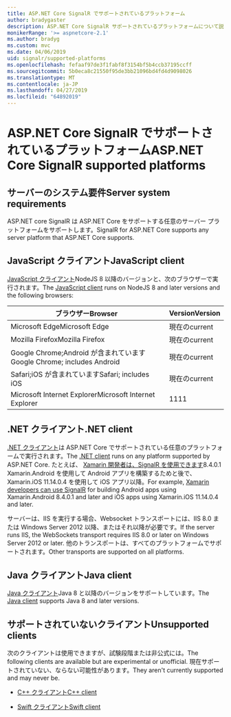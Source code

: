 ```yaml
---
title: ASP.NET Core SignalR でサポートされているプラットフォーム
author: bradygaster
description: ASP.NET Core SignalR サポートされているプラットフォームについて説明します。
monikerRange: '>= aspnetcore-2.1'
ms.author: bradyg
ms.custom: mvc
ms.date: 04/06/2019
uid: signalr/supported-platforms
ms.openlocfilehash: fefaaf97de3f1fabf8f3154bf5b4ccb37195ccff
ms.sourcegitcommit: 5b0eca8c21550f95de3bb21096bd4fd4d9098026
ms.translationtype: MT
ms.contentlocale: ja-JP
ms.lasthandoff: 04/27/2019
ms.locfileid: "64892019"
---
```

# <a name="aspnet-core-signalr-supported-platforms"></a><span data-ttu-id="be9c5-103">ASP.NET Core SignalR でサポートされているプラットフォーム</span><span class="sxs-lookup"><span data-stu-id="be9c5-103">ASP.NET Core SignalR supported platforms</span></span>

## <a name="server-system-requirements"></a><span data-ttu-id="be9c5-104">サーバーのシステム要件</span><span class="sxs-lookup"><span data-stu-id="be9c5-104">Server system requirements</span></span>

<span data-ttu-id="be9c5-105">ASP.NET core SignalR は ASP.NET Core をサポートする任意のサーバー プラットフォームをサポートします。</span><span class="sxs-lookup"><span data-stu-id="be9c5-105">SignalR for ASP.NET Core supports any server platform that ASP.NET Core supports.</span></span>

## <a name="javascript-client"></a><span data-ttu-id="be9c5-106">JavaScript クライアント</span><span class="sxs-lookup"><span data-stu-id="be9c5-106">JavaScript client</span></span>

<span data-ttu-id="be9c5-107">[JavaScript クライアント](https://www.npmjs.com/package/@aspnet/signalr)NodeJS 8 以降のバージョンと、次のブラウザーで実行されます。</span><span class="sxs-lookup"><span data-stu-id="be9c5-107">The [JavaScript client](https://www.npmjs.com/package/@aspnet/signalr) runs on NodeJS 8 and later versions and the following browsers:</span></span>

| <span data-ttu-id="be9c5-108">ブラウザー</span><span class="sxs-lookup"><span data-stu-id="be9c5-108">Browser</span></span>                         | <span data-ttu-id="be9c5-109">Version</span><span class="sxs-lookup"><span data-stu-id="be9c5-109">Version</span></span> |
| ------------------------------- | ------- |
| <span data-ttu-id="be9c5-110">Microsoft Edge</span><span class="sxs-lookup"><span data-stu-id="be9c5-110">Microsoft Edge</span></span>                  | <span data-ttu-id="be9c5-111">現在の</span><span class="sxs-lookup"><span data-stu-id="be9c5-111">current</span></span> |
| <span data-ttu-id="be9c5-112">Mozilla Firefox</span><span class="sxs-lookup"><span data-stu-id="be9c5-112">Mozilla Firefox</span></span>                 | <span data-ttu-id="be9c5-113">現在の</span><span class="sxs-lookup"><span data-stu-id="be9c5-113">current</span></span> |
| <span data-ttu-id="be9c5-114">Google Chrome;Android が含まれています</span><span class="sxs-lookup"><span data-stu-id="be9c5-114">Google Chrome; includes Android</span></span> | <span data-ttu-id="be9c5-115">現在の</span><span class="sxs-lookup"><span data-stu-id="be9c5-115">current</span></span> |
| <span data-ttu-id="be9c5-116">Safari;iOS が含まれています</span><span class="sxs-lookup"><span data-stu-id="be9c5-116">Safari; includes iOS</span></span>            | <span data-ttu-id="be9c5-117">現在の</span><span class="sxs-lookup"><span data-stu-id="be9c5-117">current</span></span> |
| <span data-ttu-id="be9c5-118">Microsoft Internet Explorer</span><span class="sxs-lookup"><span data-stu-id="be9c5-118">Microsoft Internet Explorer</span></span>     | <span data-ttu-id="be9c5-119">11</span><span class="sxs-lookup"><span data-stu-id="be9c5-119">11</span></span>      |
 
## <a name="net-client"></a><span data-ttu-id="be9c5-120">.NET クライアント</span><span class="sxs-lookup"><span data-stu-id="be9c5-120">.NET client</span></span>

<span data-ttu-id="be9c5-121">[.NET クライアント](https://www.nuget.org/packages/Microsoft.AspNetCore.SignalR/)は ASP.NET Core でサポートされている任意のプラットフォームで実行されます。</span><span class="sxs-lookup"><span data-stu-id="be9c5-121">The [.NET client](https://www.nuget.org/packages/Microsoft.AspNetCore.SignalR/) runs on any platform supported by ASP.NET Core.</span></span> <span data-ttu-id="be9c5-122">たとえば、 [Xamarin 開発者は、SignalR を使用できます](https://github.com/aspnet/Announcements/issues/305)8.4.0.1 Xamarin.Android を使用して Android アプリを構築するためと後で、Xamarin.iOS 11.14.0.4 を使用して iOS アプリ以降。</span><span class="sxs-lookup"><span data-stu-id="be9c5-122">For example, [Xamarin developers can use SignalR](https://github.com/aspnet/Announcements/issues/305) for building Android apps using Xamarin.Android 8.4.0.1 and later and iOS apps using Xamarin.iOS 11.14.0.4 and later.</span></span>

<span data-ttu-id="be9c5-123">サーバーは、IIS を実行する場合、Websocket トランスポートには、IIS 8.0 または Windows Server 2012 以降、またはそれ以降が必要です。</span><span class="sxs-lookup"><span data-stu-id="be9c5-123">If the server runs IIS, the WebSockets transport requires IIS 8.0 or later on Windows Server 2012 or later.</span></span> <span data-ttu-id="be9c5-124">他のトランスポートは、すべてのプラットフォームでサポートされます。</span><span class="sxs-lookup"><span data-stu-id="be9c5-124">Other transports are supported on all platforms.</span></span>

## <a name="java-client"></a><span data-ttu-id="be9c5-125">Java クライアント</span><span class="sxs-lookup"><span data-stu-id="be9c5-125">Java client</span></span>

<span data-ttu-id="be9c5-126">[Java クライアント](https://search.maven.org/artifact/com.microsoft.aspnet/signalr)Java 8 と以降のバージョンをサポートしています。</span><span class="sxs-lookup"><span data-stu-id="be9c5-126">The [Java client](https://search.maven.org/artifact/com.microsoft.aspnet/signalr) supports Java 8 and later versions.</span></span>

## <a name="unsupported-clients"></a><span data-ttu-id="be9c5-127">サポートされていないクライアント</span><span class="sxs-lookup"><span data-stu-id="be9c5-127">Unsupported clients</span></span>

<span data-ttu-id="be9c5-128">次のクライアントは使用できますが、試験段階または非公式には。</span><span class="sxs-lookup"><span data-stu-id="be9c5-128">The following clients are available but are experimental or unofficial.</span></span> <span data-ttu-id="be9c5-129">現在サポートされていない、ならない可能性があります。</span><span class="sxs-lookup"><span data-stu-id="be9c5-129">They aren't currently supported and may never be.</span></span>

* [<span data-ttu-id="be9c5-130">C++ クライアント</span><span class="sxs-lookup"><span data-stu-id="be9c5-130">C++ client</span></span>](https://github.com/aspnet/SignalR/tree/master/clients/cpp)

* [<span data-ttu-id="be9c5-131">Swift クライアント</span><span class="sxs-lookup"><span data-stu-id="be9c5-131">Swift client</span></span>](https://github.com/moozzyk/SignalR-Client-Swift)
